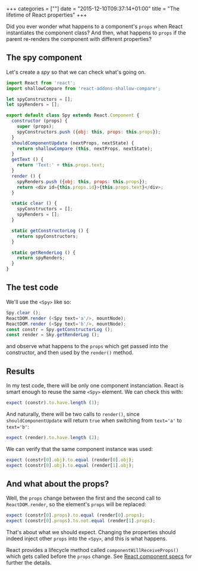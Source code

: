 +++
categories = [""]
date = "2015-12-10T09:37:14+01:00"
title = "The lifetime of React properties"
+++

Did you ever wonder what happens to a component's `props` when
React instantiates the component class? And then, what happens
to `props` if the parent re-renders the component with different
properties?

## The spy component

Let's create a _spy_ so that we can check what's going on.

```javascript
import React from 'react';
import shallowCompare from 'react-addons-shallow-compare';

let spyConstructors = [];
let spyRenders = [];

export default class Spy extends React.Component {
  constructor (props) {
    super (props);
    spyConstructors.push ({obj: this, props: this.props});
  }
  shouldComponentUpdate (nextProps, nextState) {
    return shallowCompare (this, nextProps, nextState);
  }
  getText () {
    return 'Text:' + this.props.text;
  }
  render () {
    spyRenders.push ({obj: this, props: this.props});
    return <div id={this.props.id}>{this.props.text}</div>;
  }

  static clear () {
    spyConstructors = [];
    spyRenders = [];
  }

  static getConstructorLog () {
    return spyConstructors;
  }

  static getRenderLog () {
    return spyRenders;
  }
}

```

## The test code

We'll use the `<Spy>` like so:

```javascript
Spy.clear ();
ReactDOM.render (<Spy text='a'/>, mountNode);
ReactDOM.render (<Spy text='b'/>, mountNode);
const constr = Spy.getConstructorLog ();
const render = Sky.getRenderLog ();
```

and observe what happens to the `props` which get passed into
the constructor, and then used by the `render()` method.

## Results

In my test code, there will be only one component instanciation.
React is smart enough to reuse the same `<Spy>` element. We can
check this with:

```javascript
expect (constr).to.have.length (1);
```

And naturally, there will be two calls to `render()`, since
`shouldComponentUpdate` will return `true` when switching
from `text='a'` to `text='b'`:

```javascript
expect (render).to.have.length (2);
```

We can verify that the same component instance was used:

```javascript
expect (constr[0].obj).to.equal (render[0].obj);
expect (constr[0].obj).to.equal (render[1].obj);
```

## And what about the props?

Well, the `props` change between the first and the second
call to `ReactDOM.render`, so the element's `props` will
be replaced:

```javascript
expect (constr[0].props).to.equal (render[0].props);
expect (constr[0].props).to.not.equal (render[1].props);
```

That's about what we should expect. Changing the properties 
should indeed inject other `props` into the `<Spy>`, and this
is what happens.

React provides a lifecycle method called `componentWillReceiveProps()`
which gets called before the `props` change. See [React component specs](https://facebook.github.io/react/docs/component-specs.html)
for further the details.
